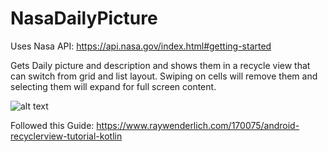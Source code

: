 # NasaDailyPicture

Uses Nasa API: https://api.nasa.gov/index.html#getting-started

Gets Daily picture and description and shows them in a recycle view that can switch from grid and list layout.
Swiping on cells will remove them and selecting them will expand for full screen content.

![alt text](https://www.nasa.gov/sites/default/files/styles/full_width_feature/public/thumbnails/image/assasn-14li_banner_0.jpg)

Followed this Guide: https://www.raywenderlich.com/170075/android-recyclerview-tutorial-kotlin
